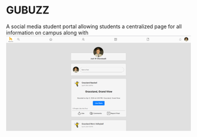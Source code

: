 # GUBUZZ
A social media student portal allowing students a centralized page for all information on campus along with 
![Alt text](Screenshots/HomePage.png)
